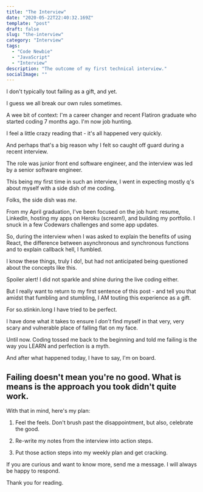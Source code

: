 ```yaml
---
title: "The Interview"
date: "2020-05-22T22:40:32.169Z"
template: "post"
draft: false
slug: "the-interview"
category: "Interview"
tags:
  - "Code Newbie"
  - "JavaScript"
  - "Interview"
description: "The outcome of my first technical interview."
socialImage: ""
---
```


I don't typically tout failing as a gift, and yet.

I guess we all break our own rules sometimes.

A wee bit of context: I'm a career changer and recent Flatiron graduate who started coding 7 months ago. I'm now job hunting.

I feel a little crazy reading that - it's all happened very quickly.

And perhaps that's a big reason why I felt so caught off guard during a recent interview.

The role was junior front end software engineer, and the interview was led by a senior software engineer. 

This being my first time in such an interview, I went in expecting mostly q's about myself with a side dish of me coding.

Folks, the side dish was *me*.

From my April graduation, I've been focused on the job hunt: resume, LinkedIn, hosting my apps on Heroku (scream!), and building my portfolio. I snuck in a few Codewars challenges and some app updates.

So, during the interview when I was asked to explain the benefits of using React, the difference between asynchronous and synchronous functions and to explain callback hell, I fumbled.

I know these things, truly I do!, but had not anticipated being questioned about the concepts like this.

Spoiler alert! I did not sparkle and shine during the live coding either.

But I really want to return to my first sentence of this post - and tell you that amidst that fumbling and stumbling, I AM touting this experience as a gift.

For so.stinkin.long I have tried to be perfect.

I have done what it takes to ensure I *don't* find myself in that very, very scary and vulnerable place of falling flat on my face.

Until now. Coding tossed me back to the beginning and told me failing is the way you LEARN and perfection is a myth.

And after what happened today, I have to say, I'm on board.

## Failing doesn't mean you're no good. What is means is the approach you took didn't quite work. 


With that in mind, here's my plan:

1) Feel the feels. Don't brush past the disappointment, but also, celebrate the good.

2) Re-write my notes from the interview into action steps.

3) Put those action steps into my weekly plan and get cracking.

If you are curious and want to know more, send me a message. I will always be happy to respond.

Thank you for reading.